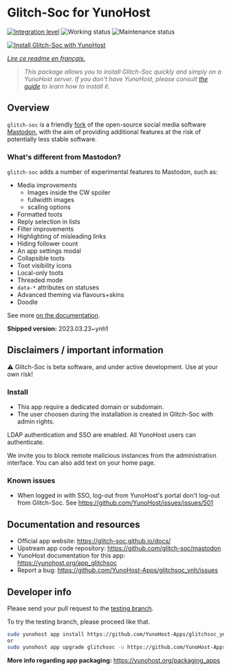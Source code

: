 <!--
N.B.: This README was automatically generated by https://github.com/YunoHost/apps/tree/master/tools/README-generator
It shall NOT be edited by hand.
-->

# Glitch-Soc for YunoHost

[![Integration level](https://dash.yunohost.org/integration/glitchsoc.svg)](https://dash.yunohost.org/appci/app/glitchsoc) ![Working status](https://ci-apps.yunohost.org/ci/badges/glitchsoc.status.svg) ![Maintenance status](https://ci-apps.yunohost.org/ci/badges/glitchsoc.maintain.svg)

[![Install Glitch-Soc with YunoHost](https://install-app.yunohost.org/install-with-yunohost.svg)](https://install-app.yunohost.org/?app=glitchsoc)

*[Lire ce readme en français.](./README_fr.md)*

> *This package allows you to install Glitch-Soc quickly and simply on a YunoHost server.
If you don't have YunoHost, please consult [the guide](https://yunohost.org/#/install) to learn how to install it.*

## Overview

`glitch-soc` is a friendly [fork](https://en.wikipedia.org/wiki/Fork_(software_development)) of the open-source social media software [Mastodon](https://joinmastodon.org/), with the aim of providing additional features at the risk of potentially less stable software.

###  What's different from Mastodon?

`glitch-soc` adds a number of experimental features to Mastodon, such as:

- Media improvements
  - Images inside the CW spoiler
  - fullwidth images
  - scaling options
- Formatted toots
- Reply selection in lists
- Filter improvements
- Highlighting of misleading links
- Hiding follower count
- An app settings modal
- Collapsible toots
- Toot visibility icons
- Local-only toots
- Threaded mode
- `data-*` attributes on statuses
- Advanced theming via flavours+skins
- Doodle

See more [on the documentation](https://glitch-soc.github.io/docs/).


**Shipped version:** 2023.03.23~ynh1
## Disclaimers / important information

⚠️ Glitch-Soc is beta software, and under active development. Use at your own risk!

### Install

* This app require a dedicated domain or subdomain.
* The user choosen during the installation is created in Glitch-Soc with admin rights.

LDAP authentication and SSO are enabled. All YunoHost users can authenticate.

We invite you to block remote malicious instances from the administration interface. You can also add text on your home page.

### Known issues

* When logged in with SSO, log-out from YunoHost's portal don't log-out from Glitch-Soc. See https://github.com/YunoHost/issues/issues/501

## Documentation and resources

* Official app website: <https://glitch-soc.github.io/docs/>
* Upstream app code repository: <https://github.com/glitch-soc/mastodon>
* YunoHost documentation for this app: <https://yunohost.org/app_glitchsoc>
* Report a bug: <https://github.com/YunoHost-Apps/glitchsoc_ynh/issues>

## Developer info

Please send your pull request to the [testing branch](https://github.com/YunoHost-Apps/glitchsoc_ynh/tree/testing).

To try the testing branch, please proceed like that.

``` bash
sudo yunohost app install https://github.com/YunoHost-Apps/glitchsoc_ynh/tree/testing --debug
or
sudo yunohost app upgrade glitchsoc -u https://github.com/YunoHost-Apps/glitchsoc_ynh/tree/testing --debug
```

**More info regarding app packaging:** <https://yunohost.org/packaging_apps>
